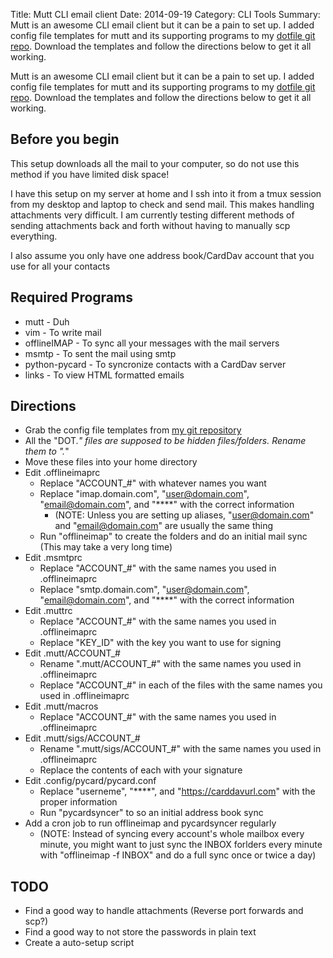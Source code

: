 Title:		Mutt CLI email client
Date:		2014-09-19
Category:	CLI Tools
Summary:	Mutt is an awesome CLI email client but it can be a pain to set up. I added config file templates for mutt and its supporting programs to my [dotfile git repo](https://git.kd8zev.net/?p=dotfiles.git). Download the templates and follow the directions below to get it all working.

Mutt is an awesome CLI email client but it can be a pain to set up. I added config file templates for mutt and its supporting programs to my [dotfile git repo](https://git.kd8zev.net/?p=dotfiles.git). Download the templates and follow the directions below to get it all working.

## Before you begin
This setup downloads all the mail to your computer, so do not use this method if you have limited disk space!

I have this setup on my server at home and I ssh into it from a tmux session from my desktop and laptop to check and send mail. This makes handling attachments very difficult. I am currently testing different methods of sending attachments back and forth without having to manually scp everything.

I also assume you only have one address book/CardDav account that you use for all your contacts

## Required Programs
 - mutt - Duh
 - vim - To write mail
 - offlineIMAP - To sync all your messages with the mail servers
 - msmtp - To sent the mail using smtp
 - python-pycard - To syncronize contacts with a CardDav server
 - links - To view HTML formatted emails

## Directions
 - Grab the config file templates from [my git repository](https://git.kd8zev.net/?p=dotfiles.git)
 - All the "DOT.*" files are supposed to be hidden files/folders.  Rename them to ".*"
 - Move these files into your home directory
 - Edit .offlineimaprc
   - Replace "ACCOUNT_#" with whatever names you want
   - Replace "imap.domain.com", "user@domain.com", "email@domain.com", and "****" with the correct information
     - (NOTE: Unless you are setting up aliases, "user@domain.com" and "email@domain.com" are usually the same thing
   - Run "offlineimap" to create the folders and do an initial mail sync (This may take a very long time)
 - Edit .msmtprc
   - Replace "ACCOUNT_#" with the same names you used in .offlineimaprc 
   - Replace "smtp.domain.com", "user@domain.com", "email@domain.com", and "****" with the correct information
 - Edit .muttrc
   - Replace "ACCOUNT_#" with the same names you used in .offlineimaprc 
   - Replace "KEY_ID" with the key you want to use for signing
 - Edit .mutt/ACCOUNT_#
   - Rename ".mutt/ACCOUNT_#" with the same names you used in .offlineimaprc 
   - Replace "ACCOUNT_#" in each of the files with the same names you used in .offlineimaprc
 - Edit .mutt/macros
   - Replace "ACCOUNT_#" with the same names you used in .offlineimaprc 
 - Edit .mutt/sigs/ACCOUNT_#
   - Rename ".mutt/sigs/ACCOUNT_#" with the same names you used in .offlineimaprc
   - Replace the contents of each with your signature
 - Edit .config/pycard/pycard.conf
   - Replace "userneme", "****", and "https://carddavurl.com" with the proper information
   - Run "pycardsyncer" to so an initial address book sync
 - Add a cron job to run offlineimap and pycardsyncer regularly
	- (NOTE: Instead of syncing every account's whole mailbox every minute, you might want to just sync the INBOX forlders every minute with "offlineimap -f INBOX" and do a full sync once or twice a day)

## TODO
 - Find a good way to handle attachments (Reverse port forwards and scp?)
 - Find a good way to not store the passwords in plain text
 - Create a auto-setup script
